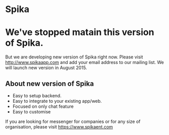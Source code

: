 Spika
=====

# We've stopped matain this version of Spika.

But we are developing new version of Spika right now.
Please visit http://www.spikaapp.com and add your email address to our mailing list.
We will launch new version in August 2015.

## About new version of Spika

- Easy to setup backend.
- Easy to integrate to your existing app/web.
- Focused on only chat feature
- Easy to customise

If you are looking for messenger for companies or for any size of organisation, please visit https://www.spikaent.com